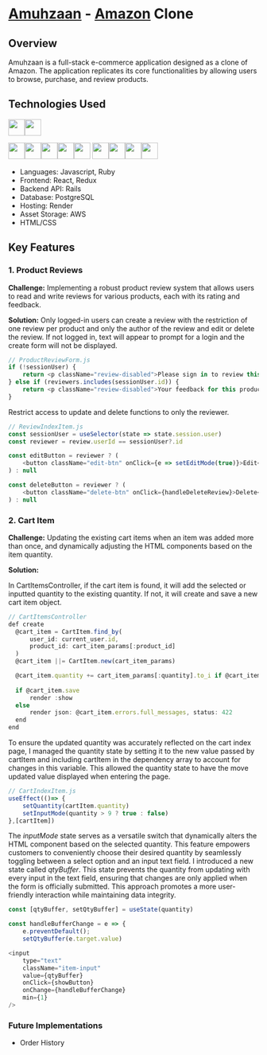 # [Amuhzaan](amuhzaan.onrender.com) - [Amazon](https://www.amazon.com/) Clone

## Overview

Amuhzaan is a full-stack e-commerce application designed as a clone of Amazon. The application replicates its core functionalities by allowing users to browse, purchase, and review products.

## Technologies Used
<img src="https://img.shields.io/badge/JavaScript-323330?style=for-the-badge&logo=javascript&logoColor=F7DF1E" height="33"/><img src="https://img.shields.io/badge/Ruby-CC342D?style=for-the-badge&logo=ruby&logoColor=white" height="33" />

<img src="https://img.shields.io/badge/React-20232A?style=for-the-badge&logo=react&logoColor=61DAFB" height="33"/><img src="https://img.shields.io/badge/Redux-593D88?style=for-the-badge&logo=redux&logoColor=white" height="33"/><img src="https://img.shields.io/badge/React_Router-CA4245?style=for-the-badge&logo=react-router&logoColor=white" height="33" /><img src="https://img.shields.io/badge/HTML-239120?style=for-the-badge&logo=html5&logoColor=white" height="33" /><img src="https://img.shields.io/badge/CSS-239120?&style=for-the-badge&logo=css3&logoColor=white" height="33"/>
<img src="https://img.shields.io/badge/Ruby_on_Rails-CC0000?style=for-the-badge&logo=ruby-on-rails&logoColor=white" height="33"/><img src="https://img.shields.io/badge/PostgreSQL-316192?style=for-the-badge&logo=postgresql&logoColor=white" height="33"/><img src="https://img.shields.io/badge/Amazon_AWS-232F3E?style=for-the-badge&logo=amazon-aws&logoColor=white" height="33" /><img src="https://img.shields.io/badge/GitHub-100000?style=for-the-badge&logo=github&logoColor=white" height="33"/>

+ Languages: Javascript, Ruby
+ Frontend: React, Redux
+ Backend API: Rails
+ Database: PostgreSQL
+ Hosting: Render
+ Asset Storage: AWS
+ HTML/CSS

## Key Features

### 1. Product Reviews

**Challenge:** Implementing a robust product review system that allows users to read and write reviews for various products, each with its rating and feedback.

**Solution:** Only logged-in users can create a review with the restriction of one review per product and only the author of the review and edit or delete the review. If not logged in, text will appear to prompt for a login and the create form will not be displayed.

```javascript
// ProductReviewForm.js
if (!sessionUser) {
    return <p className="review-disabled">Please sign in to review this product.</p>
} else if (reviewers.includes(sessionUser.id)) {
    return <p className="review-disabled">Your feedback for this product has been previously submitted. Please utilize the options above to make any necessary adjustments or remove your review.</p>
}
```
Restrict access to update and delete functions to only the reviewer.

```javascript
// ReviewIndexItem.js
const sessionUser = useSelector(state => state.session.user)
const reviewer = review.userId == sessionUser?.id

const editButton = reviewer ? (
    <button className="edit-btn" onClick={e => setEditMode(true)}>Edit</button>
) : null

const deleteButton = reviewer ? (
    <button className="delete-btn" onClick={handleDeleteReview}>Delete</button>
) : null
```

### 2. Cart Item

**Challenge:** Updating the existing cart items when an item was added more than once, and dynamically adjusting the HTML components based on the item quantity.

**Solution:** 

In CartItemsController, if the cart item is found, it will add the selected or inputted quantity to the existing quantity. If not, it will create and save a new cart item object.

```javascript
// CartItemsController
def create
  @cart_item = CartItem.find_by(
      user_id: current_user.id, 
      product_id: cart_item_params[:product_id]
  )
  @cart_item ||= CartItem.new(cart_item_params)

  @cart_item.quantity += cart_item_params[:quantity].to_i if @cart_item.persisted?
  
  if @cart_item.save
      render :show
  else
      render json: @cart_item.errors.full_messages, status: 422
  end
end
```
To ensure the updated quantity was accurately reflected on the cart index page, I managed the quantity state by setting it to the new value passed by cartItem and including cartItem in the dependency array to account for changes in this variable. This allowed the quantity state to have the move updated value displayed when entering the page.

```javascript
// CartIndexItem.js
useEffect(()=> {
    setQuantity(cartItem.quantity)
    setInputMode(quantity > 9 ? true : false)
},[cartItem])
```
The *inputMode* state serves as a versatile switch that dynamically alters the HTML component based on the selected quantity. This feature empowers customers to conveniently choose their desired quantity by seamlessly toggling between a select option and an input text field. I introduced a new state called *qtyBuffer*. This state prevents the quantity from updating with every input in the text field, ensuring that changes are only applied when the form is officially submitted. This approach promotes a more user-friendly interaction while maintaining data integrity.

```javascript
const [qtyBuffer, setQtyBuffer] = useState(quantity)

const handleBufferChange = e => {
    e.preventDefault();
    setQtyBuffer(e.target.value)

<input
    type="text"
    className="item-input"
    value={qtyBuffer}
    onClick={showButton}
    onChange={handleBufferChange}
    min={1}
/>
```
### Future Implementations
+ Order History

